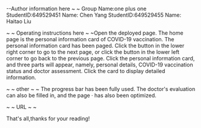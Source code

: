 --Author information here ~ ~ Group Name:one plus one
StudentID:649529451 Name: Chen Yang
StudentID:649529455 Name: Haitao Liu

~ ~ Operating instructions here ~ ~Open the deployed page. The home page is the personal information card of COVID-19 vaccination. The personal information card has been paged. Click the button in the lower right corner to go to the next page, or click the button in the lower left corner to go back to the previous page. Click the personal information card, and three parts will appear, namely, personal details, COVID-19 vaccination status and doctor assessment. Click the card to display detailed information. 

~ ~ other ~ ~ The progress bar has been fully used. The doctor's evaluation can also be filled in, and the page · has also been optimized.

~ ~ URL ~ ~

That's all,thanks for your reading!
